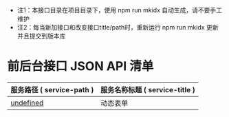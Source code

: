 
* 注1：本接口目录在项目目录下，使用 npm run mkidx 自动生成，请不要手工维护
* 注2：每当新加接口和改变接口title/path时，重新运行 npm run mkidx 更新并且提交到版本库

前后台接口 JSON API 清单
=======================
服务路径 ( service-path ) | 服务名称标题 ( service-title )
-------------------------|---------------------------
[undefined](mockService/dynamicForm.js) | 动态表单
